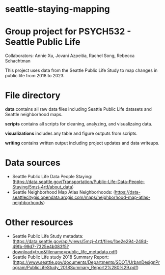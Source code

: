 # seattle-staying-mapping

# Group project for PSYCH532 - Seattle Public Life
Collaborators: Annie Xu, Jovani Azpeitia, Rachel Song, Rebecca Schachtman

This project uses data from the Seattle Public Life Study to map changes in public life from 2018 to 2023.

# File directory
**data** contains all raw data files including Seattle Public Life datasets and Seattle neighborhood maps.

**scripts** contains all scripts for cleaning, analyzing, and visualizaing data.

**visualizations** includes any table and figure outputs from scripts.

**writing** contains written output including project updates and data writeups.

# Data sources
* Seattle Public Life Data People Staying: (https://data.seattle.gov/Transportation/Public-Life-Data-People-Staying/5mzj-4rtf/about_data)
* Seattle Neighborhood Map Atlas Neighborhoods: (https://data-seattlecitygis.opendata.arcgis.com/maps/neighborhood-map-atlas-neighborhoods)

# Other resources
* Seattle Public Life Study metadata: (https://data.seattle.gov/api/views/5mzj-4rtf/files/1be2e294-248d-49fb-99d7-7325e4b083f5?download=true&filename=public_life_metadata.pdf)
* Seattle Public Life study 2018 Summary Report: (https://www.seattle.gov/documents/Departments/SDOT/UrbanDesignProgram/PublicLifeStudy_2018Summary_Report2%280%29.pdf)




